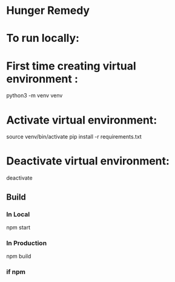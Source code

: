 # Hunger Remedy
# To run locally: 

# First time creating virtual environment :
python3 -m venv venv 

# Activate virtual environment:

source venv/bin/activate
pip install -r requirements.txt

# Deactivate virtual environment:
deactivate

## Build
### In Local
npm start 

### In Production
npm build


### if npm 
